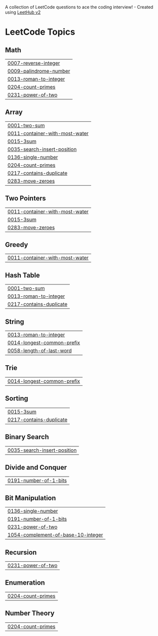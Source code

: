 A collection of LeetCode questions to ace the coding interview! - Created using [LeetHub v2](https://github.com/arunbhardwaj/LeetHub-2.0)
<!---LeetCode Topics Start-->
# LeetCode Topics
## Math
|  |
| ------- |
| [0007-reverse-integer](https://github.com/haideraaftab1/leetcode/tree/master/0007-reverse-integer) |
| [0009-palindrome-number](https://github.com/haideraaftab1/leetcode/tree/master/0009-palindrome-number) |
| [0013-roman-to-integer](https://github.com/haideraaftab1/leetcode/tree/master/0013-roman-to-integer) |
| [0204-count-primes](https://github.com/haideraaftab1/leetcode/tree/master/0204-count-primes) |
| [0231-power-of-two](https://github.com/haideraaftab1/leetcode/tree/master/0231-power-of-two) |
## Array
|  |
| ------- |
| [0001-two-sum](https://github.com/haideraaftab1/leetcode/tree/master/0001-two-sum) |
| [0011-container-with-most-water](https://github.com/haideraaftab1/leetcode/tree/master/0011-container-with-most-water) |
| [0015-3sum](https://github.com/haideraaftab1/leetcode/tree/master/0015-3sum) |
| [0035-search-insert-position](https://github.com/haideraaftab1/leetcode/tree/master/0035-search-insert-position) |
| [0136-single-number](https://github.com/haideraaftab1/leetcode/tree/master/0136-single-number) |
| [0204-count-primes](https://github.com/haideraaftab1/leetcode/tree/master/0204-count-primes) |
| [0217-contains-duplicate](https://github.com/haideraaftab1/leetcode/tree/master/0217-contains-duplicate) |
| [0283-move-zeroes](https://github.com/haideraaftab1/leetcode/tree/master/0283-move-zeroes) |
## Two Pointers
|  |
| ------- |
| [0011-container-with-most-water](https://github.com/haideraaftab1/leetcode/tree/master/0011-container-with-most-water) |
| [0015-3sum](https://github.com/haideraaftab1/leetcode/tree/master/0015-3sum) |
| [0283-move-zeroes](https://github.com/haideraaftab1/leetcode/tree/master/0283-move-zeroes) |
## Greedy
|  |
| ------- |
| [0011-container-with-most-water](https://github.com/haideraaftab1/leetcode/tree/master/0011-container-with-most-water) |
## Hash Table
|  |
| ------- |
| [0001-two-sum](https://github.com/haideraaftab1/leetcode/tree/master/0001-two-sum) |
| [0013-roman-to-integer](https://github.com/haideraaftab1/leetcode/tree/master/0013-roman-to-integer) |
| [0217-contains-duplicate](https://github.com/haideraaftab1/leetcode/tree/master/0217-contains-duplicate) |
## String
|  |
| ------- |
| [0013-roman-to-integer](https://github.com/haideraaftab1/leetcode/tree/master/0013-roman-to-integer) |
| [0014-longest-common-prefix](https://github.com/haideraaftab1/leetcode/tree/master/0014-longest-common-prefix) |
| [0058-length-of-last-word](https://github.com/haideraaftab1/leetcode/tree/master/0058-length-of-last-word) |
## Trie
|  |
| ------- |
| [0014-longest-common-prefix](https://github.com/haideraaftab1/leetcode/tree/master/0014-longest-common-prefix) |
## Sorting
|  |
| ------- |
| [0015-3sum](https://github.com/haideraaftab1/leetcode/tree/master/0015-3sum) |
| [0217-contains-duplicate](https://github.com/haideraaftab1/leetcode/tree/master/0217-contains-duplicate) |
## Binary Search
|  |
| ------- |
| [0035-search-insert-position](https://github.com/haideraaftab1/leetcode/tree/master/0035-search-insert-position) |
## Divide and Conquer
|  |
| ------- |
| [0191-number-of-1-bits](https://github.com/haideraaftab1/leetcode/tree/master/0191-number-of-1-bits) |
## Bit Manipulation
|  |
| ------- |
| [0136-single-number](https://github.com/haideraaftab1/leetcode/tree/master/0136-single-number) |
| [0191-number-of-1-bits](https://github.com/haideraaftab1/leetcode/tree/master/0191-number-of-1-bits) |
| [0231-power-of-two](https://github.com/haideraaftab1/leetcode/tree/master/0231-power-of-two) |
| [1054-complement-of-base-10-integer](https://github.com/haideraaftab1/leetcode/tree/master/1054-complement-of-base-10-integer) |
## Recursion
|  |
| ------- |
| [0231-power-of-two](https://github.com/haideraaftab1/leetcode/tree/master/0231-power-of-two) |
## Enumeration
|  |
| ------- |
| [0204-count-primes](https://github.com/haideraaftab1/leetcode/tree/master/0204-count-primes) |
## Number Theory
|  |
| ------- |
| [0204-count-primes](https://github.com/haideraaftab1/leetcode/tree/master/0204-count-primes) |
<!---LeetCode Topics End-->